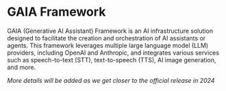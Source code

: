 # GAIA Framework

GAIA (Generative AI Assistant) Framework is an AI infrastructure solution designed to facilitate the creation and orchestration of AI assistants or agents. This framework leverages multiple large language model (LLM) providers, including OpenAI and Anthropic, and integrates various services such as speech-to-text (STT), text-to-speech (TTS), AI image generation, and more.

*More details will be added as we get closer to the official release in 2024*
